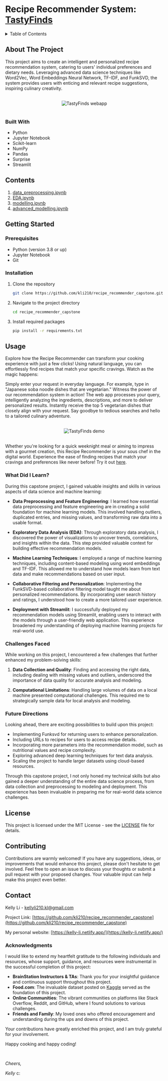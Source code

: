 # Recipe Recommender System: [TastyFinds](https://kellyli-tastyfinds.streamlit.app/)
<!-- TABLE OF CONTENTS -->
<details>
  <summary>Table of Contents</summary>
  <ol>
    <li>
      <a href="#about-the-project">About The Project</a>
      <ul>
        <li><a href="#built-with">Built With</a></li>
      </ul>
    </li>
    <li>
      <a href="#getting-started">Getting Started</a>
      <ul>
        <li><a href="#prerequisites">Prerequisites</a></li>
        <li><a href="#installation">Installation</a></li>
      </ul>
    </li>
    <li><a href="#usage">Usage</a></li>
    <li><a href="#what-did-i-learn">What Did I Learn?</a></li>
    <li><a href="#challenges-faced">Challenges Faced</a></li>
    <li><a href="#future-directions">Future Directions</a></li>
    <li><a href="#contributing">Contributing</a></li>
    <li><a href="#license">License</a></li>
    <li><a href="#contact">Contact</a></li>
    <li><a href="#acknowledgments">Acknowledgments</a></li>
  </ol>
</details>


## About The Project

This project aims to create an intelligent and personalized recipe recommendation system, catering to users' individual preferences and dietary needs. Leveraging advanced data science techniques like Word2Vec, Word Embeddings Neural Network, TF-IDF, and FunkSVD, the system provides users with enticing and relevant recipe suggestions, inspiring culinary creativity.

<br>

<div id="header" align="center">
    <img src="input/Tastyfinds.png" alt="TastyFinds webapp">
</div>

<br>

### Built With

- Python
- Jupyter Notebook
- Scikit-learn
- NumPy
- Pandas
- Surprise
- Streamlit

## Contents

1. [data_preprocessing.ipynb](https://github.com/kli210/recipe_recommender_capstone/blob/main/data_preprocessing.ipynb)
2. [EDA.ipynb](https://github.com/kli210/recipe_recommender_capstone/blob/main/EDA.ipynb)
3. [modelling.ipynb](https://github.com/kli210/recipe_recommender_capstone/blob/main/modelling.ipynb)
4. [advanced_modelling.ipynb](https://github.com/kli210/recipe_recommender_capstone/blob/main/advanced_modelling.ipynb)

## Getting Started

### Prerequisites

- Python (version 3.8 or up)
- Jupyter Notebook
- Git

### Installation

1. Clone the repository
   ```sh
   git clone https://github.com/kli210/recipe_recommender_capstone.git
   ```
2. Navigate to the project directory
   ```sh
   cd recipe_recommender_capstone
   ```
3. Install required packages
   ```sh
   pip install -r requirements.txt
   ```

## Usage

Explore how the Recipe Recommender can transform your cooking experience with just a few clicks! Using natural language, you can effortlessly find recipes that match your specific cravings. Watch as the magic happens:

Simply enter your request in everyday language. For example, type in "Japanese soba noodle dishes that are vegetarian."
Witness the power of our recommendation system in action! The web app processes your query, intelligently analyzing the ingredients, descriptions, and more to deliver personalized results.
Instantly receive the top 5 vegetarian dishes that closely align with your request. Say goodbye to tedious searches and hello to a tailored culinary adventure.

<br>

<div id="header" align="center">
    <img src="input/Tastyfinds.gif" alt="TastyFinds demo">
</div>

<br>

Whether you're looking for a quick weeknight meal or aiming to impress with a gourmet creation, this Recipe Recommender is your sous chef in the digital world. Experience the ease of finding recipes that match your cravings and preferences like never before! Try it out [here](https://kellyli-tastyfinds.streamlit.app/).

### What Did I Learn?

During this capstone project, I gained valuable insights and skills in various aspects of data science and machine learning:

- **Data Preprocessing and Feature Engineering**: I learned how essential data preprocessing and feature engineering are in creating a solid foundation for machine learning models. This involved handling outliers, duplicated entries, and missing values, and transforming raw data into a usable format.

- **Exploratory Data Analysis (EDA)**: Through exploratory data analysis, I discovered the power of visualizations to uncover trends, correlations, and insights within the data. This step provided valuable context for building effective recommendation models.

- **Machine Learning Techniques**: I employed a range of machine learning techniques, including content-based modeling using word embeddings and TF-IDF. This allowed me to understand how models learn from text data and make recommendations based on user input.

- **Collaborative Filtering and Personalization**: Implementing the FunkSVD-based collaborative filtering model taught me about personalized recommendations. By incorporating user search history and ratings, I understood how to create a more tailored user experience.

- **Deployment with Streamlit**: I successfully deployed my recommendation models using Streamlit, enabling users to interact with the models through a user-friendly web application. This experience broadened my understanding of deploying machine learning projects for real-world use.

### Challenges Faced

While working on this project, I encountered a few challenges that further enhanced my problem-solving skills:

1. **Data Collection and Quality**: Finding and accessing the right data, including dealing with missing values and outliers, underscored the importance of data quality for accurate analysis and modeling.

2. **Computational Limitations**: Handling large volumes of data on a local machine presented computational challenges. This required me to strategically sample data for local analysis and modeling.

### Future Directions

Looking ahead, there are exciting possibilities to build upon this project:

- Implementing Funksvd for returning users to enhance personalization.
- Including URLs to recipes for users to access recipe details.
- Incorporating more parameters into the recommendation model, such as nutritional values and recipe complexity.
- Exploring advanced deep learning techniques for text data analysis.
- Scaling the project to handle larger datasets using cloud-based resources.

Through this capstone project, I not only honed my technical skills but also gained a deeper understanding of the entire data science process, from data collection and preprocessing to modeling and deployment. This experience has been invaluable in preparing me for real-world data science challenges.

## License

This project is licensed under the MIT License - see the [LICENSE](LICENSE.txt) file for details.

## Contributing

Contributions are warmly welcomed! If you have any suggestions, ideas, or improvements that would enhance this project, please don't hesitate to get involved. Feel free to open an issue to discuss your thoughts or submit a pull request with your proposed changes. Your valuable input can help make this project even better.

## Contact

Kelly Li - [kellyli210.kl@gmail.com](mailto:kellyli210.kl@gmail.com)

Project Link: [https://github.com/kli210/recipe_recommender_capstone](https://github.com/kli210/recipe_recommender_capstone)

My personal website: [https://kelly-li.netlify.app/](https://kelly-li.netlify.app/)

### Acknowledgments

I would like to extend my heartfelt gratitude to the following individuals and resources, whose support, guidance, and resources were instrumental in the successful completion of this project:

- **BrainStation Instructors & TAs**: Thank you for your insightful guidance and continuous support throughout this project.
- **Food.com**: The invaluable dataset posted on [Kaggle](https://www.kaggle.com/datasets/shuyangli94/food-com-recipes-and-user-interactions?select=PP_users.csv) served as the foundation of this project.
- **Online Communities**: The vibrant communities on platforms like Stack Overflow, Reddit, and GitHub, where I found solutions to various challenges.
- **Friends and Family**: My loved ones who offered encouragement and understanding during the ups and downs of this project.

Your contributions have greatly enriched this project, and I am truly grateful for your involvement.

Happy cooking and happy coding!

<br>

*Cheers,*

*Kelly* c:

